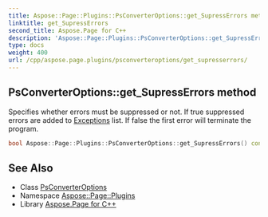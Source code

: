 ```yaml
---
title: Aspose::Page::Plugins::PsConverterOptions::get_SupressErrors method
linktitle: get_SupressErrors
second_title: Aspose.Page for C++
description: 'Aspose::Page::Plugins::PsConverterOptions::get_SupressErrors method. Specifies whether errors must be suppressed or not. If true suppressed errors are added to Exceptions list. If false the first error will terminate the program in C++.'
type: docs
weight: 400
url: /cpp/aspose.page.plugins/psconverteroptions/get_supresserrors/
---
```

## PsConverterOptions::get_SupressErrors method


Specifies whether errors must be suppressed or not. If true suppressed errors are added to [Exceptions](../) list. If false the first error will terminate the program.

```cpp
bool Aspose::Page::Plugins::PsConverterOptions::get_SupressErrors() const
```

## See Also

* Class [PsConverterOptions](../)
* Namespace [Aspose::Page::Plugins](../../)
* Library [Aspose.Page for C++](../../../)
